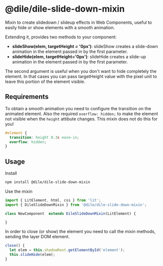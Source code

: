 # @dile/dile-slide-down-mixin

Mixin to create slidedown / slideup effects in Web Components, useful to easily hide or show elements with a smooth animation.

Extending it, provides two methods to your component:

- **slideShow(elem, targetHeight = '0px')**: slideShow creates a slide-down animation in the element passed in by the first parameter.
- **slideHide(elem, targetHeight='0px')**: slideHide creates a slide-up animation in the element passed in by the first parameter.

The second argument is useful when you don't want to hide completely the element. In that cases you can pass targetHeight value with the pixel unit to leave this portion of the element visible.

## Requirements

To obtain a smooth animation you need to configure the transition on the animated element. Also the required ```overflow: hidden;``` to make the element not visible when the ```height``` attibute changes. This mixin does not do this for you!

```css
#element {
  transition: height 0.3s ease-in;
  overflow: hidden;
}
```

## Usage

Install

```bash
npm install @dile/dile-slide-down-mixin
```

Use the mixin

```javascript
import { LitElement, html, css } from 'lit';
import { DileSlideDownMixin } from '@dile/dile-slide-down-mixin';

class NewComponent  extends DileSlideDownMixin(LitElement) {

}
```

In order to close (or show) the element you need to call the mixin methods, sending the layer DOM element.

```javascript
close() {
  let elem = this.shadowRoot.getElementById('element');
  this.slideHide(elem);
}
```